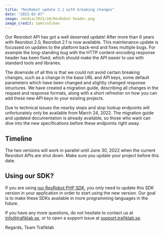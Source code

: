 ```yaml
---
title: "ResRobot update 2.1 with breaking changes"
date: "2022-02-07"
image: /media/2021/10/ResRobot-header.png 
image_credit: Samtrafiken
---
```


Our Resrobot API has got a well deserved update! After more than 6 years with Resrobot 2.0, Resrobot 2.1 is now
available. This maintenance update is focussed on updates to the platform back-end and fixes multiple bugs. For example
the long-standing bug with the HTTP content-encoding response header has been fixed, which should make the API easier to
use with standard tools and libraries.

The downside of all this is that we could not avoid certain breaking changes, such as a change in the base URL and API
keys, some default parameters which have been changed and slightly changed response structures. We have created a
migration guide, describing all changes in the request and response formats, along with a short refresher on how you can
add these new API keys to your existing projects.

Due to technical issues the nearby stops and stop lookup endpoints will unfortunately only be available from March 24,
2022. The migration guide and updated documentation is already available, so those who want can dive into the new
specifications before these endpoints right away.

## Timeline 

The two versions will work in parallel until June 30, 2022 when the current Resrobot APIs are shut down. Make sure you
update your project before this date.

## Using our SDK?

If you are using [our ResRobot PHP SDK](https://github.com/trafiklab/resrobot-php-sdk), you only need to update this SDK
version in your application in order to start using the new version. Our goal is to make these SDKs available in more
programming languages in the future.

If you have any more questions, do not hesitate to contact us at [info@trafiklab.se](mailto:info@trafiklab.se), or to
open a support issue at [support.trafiklab.se](https://support.trafiklab.se).

Regards, Team Trafiklab
